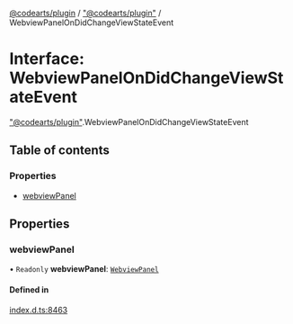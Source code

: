 [@codearts/plugin](../README.md) / ["@codearts/plugin"](../modules/_codearts_plugin_.md) / WebviewPanelOnDidChangeViewStateEvent

# Interface: WebviewPanelOnDidChangeViewStateEvent

["@codearts/plugin"](../modules/_codearts_plugin_.md).WebviewPanelOnDidChangeViewStateEvent

## Table of contents

### Properties

- [webviewPanel](codearts_plugin_.WebviewPanelOnDidChangeViewStateEvent.md#webviewpanel)

## Properties

### webviewPanel

• `Readonly` **webviewPanel**: [`WebviewPanel`](codearts_plugin_.WebviewPanel.md)

#### Defined in

[index.d.ts:8463](https://github.com/huaweicloud/cloudide-plugin-api/blob/b58031b/index.d.ts#L8463)
